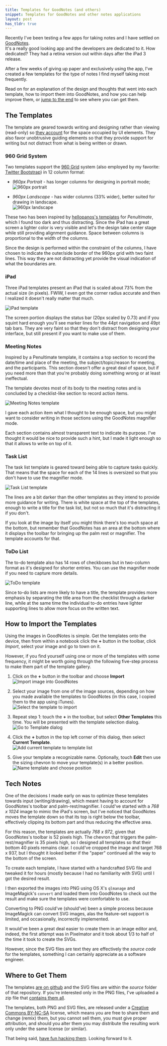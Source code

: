```yaml
---
title: Templates for GoodNotes (and others)
snippet: Templates for GoodNotes and other notes applications
layout: post
has_tldr: true
---
```


Recently I've been testing a few apps for taking notes
and I have settled on [GoodNotes][gn].  
It's a really good looking app and the developers are dedicated to it. 
How dedicated? They had a retina version out within days after the iPad 3 release.

<!--


This is a point worth accounting for because it's almost two months later 
and *Penultimate*, probably the best known notes app,
still doesn't have a retina version. Neither does *Notes+* (the most expensive 
of the popular apps).

It took *Notability* more than a month, to release a version. 
*UPAD*, another popular app, was not even working on 
the new iPad; the developer came up with a fix about a week later, but still 
no retina-optimized graphics.


*GoodNotes* comes with a few built-in "paper" templates for notes: ruled, squared, and music sheet, 
but it also supports importing new templates.

-->

After a few weeks of giving up paper and exclusively using the app,
I've created a few templates for the type of notes I find myself taking most frequently.

Read on for an explanation of the design and thoughts that went into 
each template, how to import them into GoodNotes, and how you can 
help improve them, or [jump to the end](#tldr) to see where you can get them.

## The Templates

The template are geared towards writing and designing rather than viewing (read-only)
so [they account](#tech_notes) for the space occupied by UI elements. They 
also favor unobtrusive guiding elements so that they provide support for 
writing but not distract from what is being written or drawn.

### 960 Grid System

Two templates support the [960 Grid][960gs] system (also employed by my favorite: [Twitter Bootstrap][tb])
in 12 column format: 

* *960px Portrait* - has longer columns for designing in portrait mode;  
![960px portrait](/media/images/gn-t-1.jpg)

* *960px Landscape*  - has wider columns (33% wider), better suited for drawing in landscape.  
![960px landscape](/media/images/gn-t-2.jpg)

These two has been inspired by [hellopanos's templates][p960] for *Penultimate*, 
which I found too dark and thus distracting. Since the iPad has a great screen 
a lighter color is very visible and let's the design take center stage while still 
providing alignment guidance. Space between columns is proportional to the width of the columns.

Since the design is performed within the constraint of the columns, 
I have chosen to indicate the outer/side border of the 960px grid
with two faint lines. This way they are not distracting yet 
provide the visual indication of what the boundaries are.

### iPad

Three iPad templates present an iPad that is scaled about 73% from the actual size (in pixels).
FWIW, I even got the corner radius accurate and then I realized it doesn't really matter that much.

![iPad template](/media/images/gn-t-6.jpg)

The screen portion displays the status bar (20px scaled by 0.73) and if you squint hard enough you'll see marker 
lines for the 44pt navigation and 49pt tab bars. They are very faint so that they don't distract
from designing your interface, but still present if you want to make use of them.


### Meeting Notes

Inspired by a Penultimate template, it contains a top section to record the date/time and place 
of the meeting, the subject/topic/reason for meeting, and the participants. This section doesn't
offer a great deal of space, but if you need more than that you're probably doing something wrong
or at least ineffectual.

The template devotes most of its body to the meeting notes and is concluded by a checklist-like
section to record action items.

![Meeting Notes template](/media/images/gn-t-3.jpg)

I gave each action item what I thought to be enough space, but you might want to consider 
writing in those sections using the GoodNotes magnifier mode.

Each section contains almost transparent text to indicate its purpose.
I've thought it would be nice to provide such a hint, but I made it light 
enough so that it allows to write on top of it.

### Task List

The task list template is geared toward being able to capture tasks quickly. That means 
that the space for each of the 14 lines is oversized so that you don't have to use the magnifier mode.

![Task List template](/media/images/gn-t-4.jpg)

The lines are a bit darker than the other templates as they intend to provide more guidance
for writing. There is white space at the top of the templates, enough to write a 
title for the task list, but not so much that it's distracting it if you don't.

If you look at the image by itself you might think there's too much space at the bottom,
but remember that GoodNotes has an area at the bottom where it displays the toolbar
for bringing up the palm rest or magnifier. The template accounts for that.

### ToDo List

The to-do template also has 14 rows of checkboxes but in two-column format as it's 
designed for shorter entries. You can use the magnifier mode if you need to 
capture more details.

![ToDo template](/media/images/gn-t-5.jpg)

Since to-do lists are more likely to have a title, 
the template provides more emphasis by separating the title area from the checklist
through a darker line, while at the same time the individual to-do entries have 
lighter supporting lines to allow more focus on the written text.

## How to Import the Templates

Using the images in GoodNotes is simple. Get the templates 
onto the device, then from within a notebook click the **+** button 
in the toolbar, click *Import*, select your image and go to town on it.

However, if you find yourself using one or more of the templates with some frequency, 
it might be worth going through the following five-step process to make them 
part of the template gallery.


1. Click on the **+** button in the toolbar and choose **Import**  
![Import image into GoodNotes](/media/images/gn-import-1.jpg)

2. Select your image from one of the image sources, depending on how you made available 
the templates to GoodNotes (in this case, I copied them to the app using iTunes).  
![Select the template to import](/media/images/gn-import-2.jpg)

3. Repeat step 1: touch the **+** in the toolbar, but select **Other Templates** this time.
You will be presented with the template selection dialog.  
![Go to Template dialog](/media/images/gn-import-3.jpg)

4. Click the **+** button in the top left corner of this dialog, then select **Current Template**.  
![Add current template to template list](/media/images/gn-import-4.jpg)

5. Give your template a recognizable name. Optionally, touch **Edit** then use
the sizing chevron to move your template(s) in a better position.  
![Name template and choose position](/media/images/gn-import-5.jpg)


<a name="tech_notes"> </a>

## Tech Notes

One of the decisions I made early on was to optimize these templates towards 
input (writing/drawing), which meant having to account for GoodNotes's toolbar
and palm-rest/magnifier. I could've started with a *768 x 1024* image to mimic
the iPad's screen, but I've noticed that GoodNotes moves the template down so 
that its top is right below the toolbar, effectively clipping its bottom part
and thus reducing the effective area.

For this reason, the templates are actually *768 x 972*, given that GoodNotes's 
toolbar is 52 pixels high. The chevron that triggers the palm-rest/magnifier 
is 35 pixels high, so I designed all templates so that their bottom 40 pixels
remains clear. I could've cropped the image and target 768 x 937, but I 
thought it looked better if the "paper" continued all the way to the bottom of the screen.

To create each template, I have started with a handcrafted SVG file and
tweaked it for hours (mostly because I had no familiarity with SVG) 
until I got the desired result.

I then exported the images into PNG using OS X's `qlmanage` and 
ImageMagick's `convert` and loaded them into GoodNotes to check out 
the result and make sure the templates were comfortable to use. 

Converting to PNG could've (should've) been a simple process because ImageMagick
can convert SVG images, alas the feature-set support is limited, and occasionally, 
incorrectly implemented.

It would've been a great deal easier to create them in an image editor and,
indeed, the first attempt was in Pixelmator and it took about 1/3 to half 
of the time it took to create the SVGs.

However, since the SVG files are text they are effectively the *source code*
for the templates, something I can certainly appreciate as a software engineer.


<a name="tldr"> </a>

## Where to Get Them

The templates [are on github][ght] and the SVG files are within the *source* 
folder of that repository. If you're interested only in the PNG files, I've 
uploaded a zip file that [contains them all](https://github.com/philipmat/TemplatesForGoodNotes/downloads).

The templates, both PNG and SVG files, are released under a [Creative Commons BY-NC-SA][cc] license, 
which means you are free to share them and change (remix) them, but you cannot sell them,
you must give proper attribution, and should you alter them you may distribute the
resulting work only under the same license (or similar).

That being said, [have fun hacking them][ght]. Looking forward to it.



[gn]: http://goodnotesapp.com/
[p960]: http://blog.hellopanos.co.uk/post/20405921067/penultimate-templates-for-960
[tb]: http://twitter.github.com/bootstrap/ 
[960gs]: http://960.gs/
[ght]: https://github.com/philipmat/TemplatesForGoodNotes
[cc]: http://creativecommons.org/licenses/by-nc-sa/3.0/
